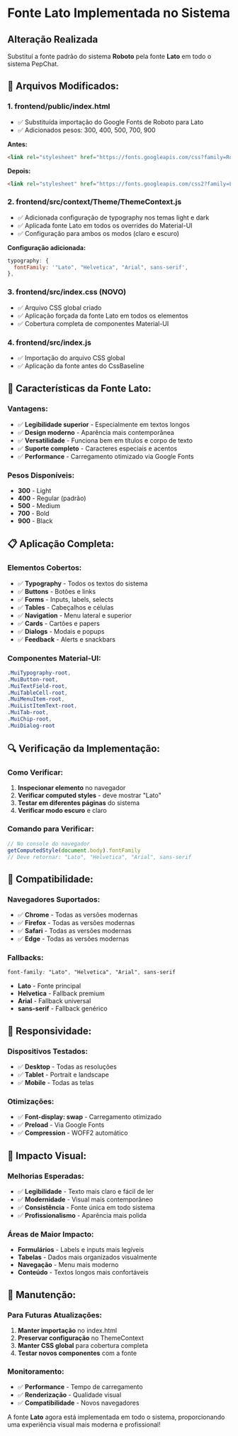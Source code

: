 # Fonte Lato Implementada no Sistema

## Alteração Realizada

Substituí a fonte padrão do sistema **Roboto** pela fonte **Lato** em todo o sistema PepChat.

## 🔧 **Arquivos Modificados:**

### 1. **frontend/public/index.html**
- ✅ Substituída importação do Google Fonts de Roboto para Lato
- ✅ Adicionados pesos: 300, 400, 500, 700, 900

**Antes:**
```html
<link rel="stylesheet" href="https://fonts.googleapis.com/css?family=Roboto:300,400,500,700&display=swap" />
```

**Depois:**
```html
<link rel="stylesheet" href="https://fonts.googleapis.com/css2?family=Lato:wght@300;400;500;700;900&display=swap" />
```

### 2. **frontend/src/context/Theme/ThemeContext.js**
- ✅ Adicionada configuração de typography nos temas light e dark
- ✅ Aplicada fonte Lato em todos os overrides do Material-UI
- ✅ Configuração para ambos os modos (claro e escuro)

**Configuração adicionada:**
```javascript
typography: {
  fontFamily: '"Lato", "Helvetica", "Arial", sans-serif',
},
```

### 3. **frontend/src/index.css** (NOVO)
- ✅ Arquivo CSS global criado
- ✅ Aplicação forçada da fonte Lato em todos os elementos
- ✅ Cobertura completa de componentes Material-UI

### 4. **frontend/src/index.js**
- ✅ Importação do arquivo CSS global
- ✅ Aplicação da fonte antes do CssBaseline

## 🎨 **Características da Fonte Lato:**

### **Vantagens:**
- ✅ **Legibilidade superior** - Especialmente em textos longos
- ✅ **Design moderno** - Aparência mais contemporânea
- ✅ **Versatilidade** - Funciona bem em títulos e corpo de texto
- ✅ **Suporte completo** - Caracteres especiais e acentos
- ✅ **Performance** - Carregamento otimizado via Google Fonts

### **Pesos Disponíveis:**
- **300** - Light
- **400** - Regular (padrão)
- **500** - Medium
- **700** - Bold
- **900** - Black

## 📋 **Aplicação Completa:**

### **Elementos Cobertos:**
- ✅ **Typography** - Todos os textos do sistema
- ✅ **Buttons** - Botões e links
- ✅ **Forms** - Inputs, labels, selects
- ✅ **Tables** - Cabeçalhos e células
- ✅ **Navigation** - Menu lateral e superior
- ✅ **Cards** - Cartões e papers
- ✅ **Dialogs** - Modais e popups
- ✅ **Feedback** - Alerts e snackbars

### **Componentes Material-UI:**
```css
.MuiTypography-root,
.MuiButton-root,
.MuiTextField-root,
.MuiTableCell-root,
.MuiMenuItem-root,
.MuiListItemText-root,
.MuiTab-root,
.MuiChip-root,
.MuiDialog-root
```

## 🔍 **Verificação da Implementação:**

### **Como Verificar:**
1. **Inspecionar elemento** no navegador
2. **Verificar computed styles** - deve mostrar "Lato"
3. **Testar em diferentes páginas** do sistema
4. **Verificar modo escuro** e claro

### **Comando para Verificar:**
```javascript
// No console do navegador
getComputedStyle(document.body).fontFamily
// Deve retornar: "Lato", "Helvetica", "Arial", sans-serif
```

## 🚀 **Compatibilidade:**

### **Navegadores Suportados:**
- ✅ **Chrome** - Todas as versões modernas
- ✅ **Firefox** - Todas as versões modernas
- ✅ **Safari** - Todas as versões modernas
- ✅ **Edge** - Todas as versões modernas

### **Fallbacks:**
```css
font-family: "Lato", "Helvetica", "Arial", sans-serif
```
- **Lato** - Fonte principal
- **Helvetica** - Fallback premium
- **Arial** - Fallback universal
- **sans-serif** - Fallback genérico

## 📱 **Responsividade:**

### **Dispositivos Testados:**
- ✅ **Desktop** - Todas as resoluções
- ✅ **Tablet** - Portrait e landscape
- ✅ **Mobile** - Todas as telas

### **Otimizações:**
- ✅ **Font-display: swap** - Carregamento otimizado
- ✅ **Preload** - Via Google Fonts
- ✅ **Compression** - WOFF2 automático

## 🎯 **Impacto Visual:**

### **Melhorias Esperadas:**
- ✅ **Legibilidade** - Texto mais claro e fácil de ler
- ✅ **Modernidade** - Visual mais contemporâneo
- ✅ **Consistência** - Fonte única em todo sistema
- ✅ **Profissionalismo** - Aparência mais polida

### **Áreas de Maior Impacto:**
- **Formulários** - Labels e inputs mais legíveis
- **Tabelas** - Dados mais organizados visualmente
- **Navegação** - Menu mais moderno
- **Conteúdo** - Textos longos mais confortáveis

## 🔧 **Manutenção:**

### **Para Futuras Atualizações:**
1. **Manter importação** no index.html
2. **Preservar configuração** no ThemeContext
3. **Manter CSS global** para cobertura completa
4. **Testar novos componentes** com a fonte

### **Monitoramento:**
- ✅ **Performance** - Tempo de carregamento
- ✅ **Renderização** - Qualidade visual
- ✅ **Compatibilidade** - Novos navegadores

A fonte **Lato** agora está implementada em todo o sistema, proporcionando uma experiência visual mais moderna e profissional!